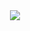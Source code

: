 <div align=center >
<img src="https://readme-typing-svg.herokuapp.com?font=Pacifico&size=25&color=AA1F06&center=true&lines=Hey%2C+I'm+Kenneth+Mathari.;Android+Software+Engineer;.....and+a+wizard+of+the+web."
/>


